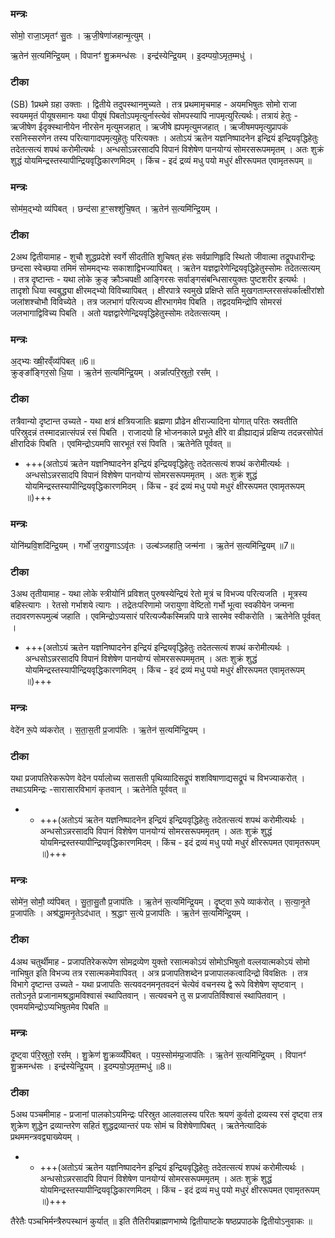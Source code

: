 


### मन्त्रः

सोमो॒ राजा॒ऽमृतꣳ॑ सु॒तः ।
ऋ॒जी॒षेणा॑जहान्मृ॒त्युम् ।

ऋ॒तेन॑ स॒त्यमि॑न्द्रि॒यम् ।
विपानꣳ॑ शु॒क्रमन्ध॑सः ।
इन्द्र॑स्येन्द्रि॒यम् ।
इ॒दम्पयो॒ऽमृत॒म्मधु॑ ।  
### टीका
(SB) 1प्रथमे ग्रहा उक्ताः । द्वितीये तदुपस्थानमुच्यते । तत्र प्रथमामृचमाह - अयमभिषुतः सोमो राजा स्वयममृतं पीयूषसमानः यथा पीयूषं पिबतोऽपमृत्युर्नास्त्येवं सोमपस्यापि नापमृत्युरित्यर्थः। तत्रायं हेतुः - ऋजीषेण ईदृक्स्थानीयेन नीरसेन मृत्युमजहात् । ऋजीषे ह्यपमृत्युमजहात् । ऋजीषमपमृत्युप्रापकं रसनिस्सरणेन तस्य परित्यागादपमृत्युहेतुः परित्यक्तः । अतोऽयं ऋतेन यज्ञनिष्पादनेन इन्द्रियं इन्द्रियवृद्धिहेतुः तदेतत्सत्यं शपथं करोमीत्यर्थः । अन्धसोऽन्नरसादपि विपानं विशेषेण पानयोग्यं सोमरसरूपममृतम् । अतः शुक्रं शुद्धं योयमिन्द्रस्तस्यापीन्द्रियवृद्धिकारणमिदम् । किंच - इदं द्रव्यं मधु पयो मधुरं क्षीररूपमत एवामृतरूपम् ॥

### मन्त्रः

सोम॑म॒द्भ्यो व्य॑पिबत् ।
छन्द॑सा ह॒ꣳ॒सश्शु॑चि॒षत् ।
ऋ॒तेन॑ स॒त्यमि॑न्द्रि॒यम् ।
### टीका

2अथ द्वितीयामाह - शुचौ शुद्धप्रदेशे स्वर्गे सीदतीति शुचिषत् हंसः सर्वप्राणिहृदि स्थितो जीवात्मा तद्रूपधारीन्द्रः छन्दसा स्वेच्छया तमिमं सोममद्भ्यः सकाशाद्विभज्यापिबत् । ऋतेन यज्ञद्वारेणेन्द्रियवृद्धिहेतुस्सोमः तदेतत्सत्यम् । तत्र दृष्टान्तः - यथा लोके क्रुङ् क्रौञ्चपक्षी आङ्गिरसः सर्वाङ्गसंबन्धिसारयुक्तः पुष्टशरीर इत्यर्थः । तादृशो धिया स्वबुद्ध्या क्षीरमद्भ्यो विविच्यापिबत् । क्षीरपात्रे स्वमुखे प्रक्षिप्ते सति मुखगताम्लरससंपर्कात्क्षीरांशो जलांशश्चोभौ विविच्येते । तत्र जलभागं परित्यज्य क्षीरभागमेव पिबति । तद्वदयमिन्द्रोपि सोमरसं जलभागाद्विविच्य पिबति । अतो यज्ञद्वारेणेन्द्रियवृद्धिहेतुस्सोमः तदेतत्सत्यम् ।
### मन्त्रः
अ॒द्भ्यः ख्षी॒रव्ँव्य॑पिबत् ॥6॥  
क्रुङ्ङा᳚ङ्गिर॒सो धि॒या ।
ऋ॒तेन॑ स॒त्यमि॑न्द्रि॒यम् ।
अन्ना᳚त्परि॒स्रुतो॒ रस᳚म् ।
### टीका


तत्रैवान्यो दृष्टान्त उच्यते - यथा क्षत्रं क्षत्रियजातिः ब्रह्मणा प्रौढेन क्षीराज्यादिना योगात् परितः स्रवतीति परिस्रुदन्नं तस्मादन्नात्संपन्नं रसं पिबति । राजादयो हि भोजनकाले प्रभूते क्षीरे वा व्रीह्याद्यन्नं प्रक्षिप्य तदन्नरसोपेतं क्षीरादिकं पिबति । एवमिन्द्रोऽयमपि सारभूतं रसं पिवति । ऋतेनेति पूर्ववत् ॥
  - +++(अतोऽयं ऋतेन यज्ञनिष्पादनेन इन्द्रियं इन्द्रियवृद्धिहेतुः तदेतत्सत्यं शपथं करोमीत्यर्थः । अन्धसोऽन्नरसादपि विपानं विशेषेण पानयोग्यं सोमरसरूपममृतम् । अतः शुक्रं शुद्धं योयमिन्द्रस्तस्यापीन्द्रियवृद्धिकारणमिदम् । किंच - इदं द्रव्यं मधु पयो मधुरं क्षीररूपमत एवामृतरूपम् ॥)+++

### मन्त्रः

योनि॑म्प्रवि॒शदि॑न्द्रि॒यम् ।
गर्भो॑ ज॒रायु॒णाऽऽवृ॑तः ।
उल्ब॑ञ्जहाति॒ जन्म॑ना ।
ऋ॒तेन॑ स॒त्यमि॑न्द्रि॒यम् ॥7॥  


### टीका

3अथ तृतीयामाह - यथा लोके स्त्रीयोनिं प्रविशत् पुरुषस्येन्द्रियं रेतो मूत्रं च विभज्य परित्यजति । मूत्रस्य बहिस्त्यागः । रेतसो गर्भाशये त्यागः । तद्रेतःपरिणामो जरायुणा वेष्टितो गर्भो भूत्वा स्वकीयेन जन्मना तदावरणरूपमुल्बं जहाति । एवमिन्द्रोऽप्यसारं परित्यज्यैकस्मिन्नपि पात्रे सारमेव स्वीकरोति । ऋतेनेति पूर्ववत् ।

  - +++(अतोऽयं ऋतेन यज्ञनिष्पादनेन इन्द्रियं इन्द्रियवृद्धिहेतुः तदेतत्सत्यं शपथं करोमीत्यर्थः । अन्धसोऽन्नरसादपि विपानं विशेषेण पानयोग्यं सोमरसरूपममृतम् । अतः शुक्रं शुद्धं योयमिन्द्रस्तस्यापीन्द्रियवृद्धिकारणमिदम् । किंच - इदं द्रव्यं मधु पयो मधुरं क्षीररूपमत एवामृतरूपम् ॥)+++
### मन्त्रः
वेदे॑न रू॒पे व्य॑करोत् ।
स॒ता॒स॒ती प्र॒जाप॑तिः ।
ऋ॒तेन॑ स॒त्यमि॑न्द्रि॒यम् ।


### टीका

यथा प्रजापतिरेकरूपेण वेदेन पर्यालोच्य सतासती पृथिव्यादिसद्रूपं शशविषाणाद्यसद्रूपं च विभज्याकरोत् । तथाऽयमिन्द्रः -सारासारविभागं कृतवान् । ऋतेनेति पूर्ववत् ॥

  - - +++(अतोऽयं ऋतेन यज्ञनिष्पादनेन इन्द्रियं इन्द्रियवृद्धिहेतुः तदेतत्सत्यं शपथं करोमीत्यर्थः । अन्धसोऽन्नरसादपि विपानं विशेषेण पानयोग्यं सोमरसरूपममृतम् । अतः शुक्रं शुद्धं योयमिन्द्रस्तस्यापीन्द्रियवृद्धिकारणमिदम् । किंच - इदं द्रव्यं मधु पयो मधुरं क्षीररूपमत एवामृतरूपम् ॥)+++

### मन्त्रः
सोमे॑न॒ सोमौ॒ व्य॑पिबत् ।
सु॒ता॒सु॒तौ प्र॒जाप॑तिः ।
ऋ॒तेन॑ स॒त्यमि॑न्द्रि॒यम् ।
दृ॒ष्ट्वा रू॒पे व्याक॑रोत् ।
स॒त्या॒नृ॒ते प्र॒जाप॑तिः ।
अश्र॑द्धा॒मनृ॒तेऽद॑धात् ।
श्र॒द्धाꣳ स॒त्ये प्र॒जाप॑तिः ।
ऋ॒तेन॑ स॒त्यमि॑न्द्रि॒यम् ।


### टीका

4अथ चतुर्थीमाह - प्रजापतिरेकरूपेण सोमद्रव्येण युक्तो रसात्मकोऽयं सोमोऽभिषुतो वल्लयात्मकोऽयं सोमो नाभिषुत इति विभज्य तत्र रसात्मकमेवापिवत् । अत्र प्रजापतिशब्देन प्रजापालकत्वादिन्द्रो विवक्षितः । तत्र विभागे दृष्टान्त उच्यते - यथा प्रजापतिः सत्यवदनमनृतवदनं चेत्येवं वचनस्य द्वे रूपे विशेषेण सृष्टवान् । ततोऽनृते प्रजानामश्रद्धामविश्वासं स्थापितवान् । सत्यवचने तु स प्रजापतिर्विश्वासं स्थापितवान् । एवमयमिन्द्रोऽप्यभिषुतमेव पिबति ॥

### मन्त्रः
दृ॒ष्ट्वा प॑रि॒स्रुतो॒ रस᳚म् ।
शु॒क्रेण॑ शु॒क्रव्व्यँ॑पिबत् ।
पय॒स्सोम॑म्प्र॒जाप॑तिः ।
ऋ॒तेन॑ स॒त्यमि॑न्द्रि॒यम् ।
विपानꣳ॑ शु॒क्रमन्ध॑सः ।
इन्द्र॑स्येन्द्रि॒यम् ।
इ॒दम्पयो॒ऽमृत॒म्मधु॑ ॥8॥  

### टीका

5अथ पञ्चमीमाह - प्रजानां पालकोऽयमिन्द्रः परिस्रुत आलवालस्य परितः श्रयणं कुर्वतो द्रव्यस्य रसं दृष्ट्वा तत्र शुक्रेण शुद्धेन द्रव्यान्तरेण सहितं शुद्धद्रव्यान्तरं पयः सोमं च विशेषेणापिबत् । ऋतेनेत्यादिकं प्रथममन्त्रवद्व्याख्येयम् ।

  - - +++(अतोऽयं ऋतेन यज्ञनिष्पादनेन इन्द्रियं इन्द्रियवृद्धिहेतुः तदेतत्सत्यं शपथं करोमीत्यर्थः । अन्धसोऽन्नरसादपि विपानं विशेषेण पानयोग्यं सोमरसरूपममृतम् । अतः शुक्रं शुद्धं योयमिन्द्रस्तस्यापीन्द्रियवृद्धिकारणमिदम् । किंच - इदं द्रव्यं मधु पयो मधुरं क्षीररूपमत एवामृतरूपम् ॥)+++

तैरेतैः पञ्चभिर्मन्त्रैरुपस्थानं कुर्यात् ॥
इति तैतिरीयब्राह्मणभाष्ये द्वितीयाष्टके षष्ठप्रपाठके द्वितीयोऽनुवाकः ॥  
